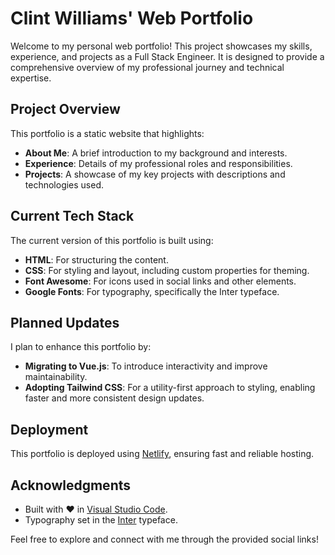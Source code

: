 # Clint Williams' Web Portfolio

Welcome to my personal web portfolio! This project showcases my skills, experience, and projects as a Full Stack Engineer. It is designed to provide a comprehensive overview of my professional journey and technical expertise.

## Project Overview
This portfolio is a static website that highlights:
- **About Me**: A brief introduction to my background and interests.
- **Experience**: Details of my professional roles and responsibilities.
- **Projects**: A showcase of my key projects with descriptions and technologies used.

## Current Tech Stack
The current version of this portfolio is built using:
- **HTML**: For structuring the content.
- **CSS**: For styling and layout, including custom properties for theming.
- **Font Awesome**: For icons used in social links and other elements.
- **Google Fonts**: For typography, specifically the Inter typeface.

## Planned Updates
I plan to enhance this portfolio by:
- **Migrating to Vue.js**: To introduce interactivity and improve maintainability.
- **Adopting Tailwind CSS**: For a utility-first approach to styling, enabling faster and more consistent design updates.

## Deployment
This portfolio is deployed using [Netlify](https://netlify.com), ensuring fast and reliable hosting.

## Acknowledgments
- Built with ❤️ in [Visual Studio Code](https://code.visualstudio.com/).
- Typography set in the [Inter](https://rsms.me/inter/) typeface.

Feel free to explore and connect with me through the provided social links!
